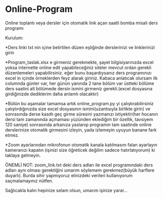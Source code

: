 # Online-Program
Online toplantı veya dersler için otomatik link açan saatli bomba misali ders programı

Kurulum:

*Ders linki txt nin içine belirtilen düzen eşliğinde derslerinizi ve linklerinizi girin

*Program_taslak.xlsx e girmeniz gerekmekte, şayet bilgisiyarınızda excel yoksa internette online edit yapabileceğiniz siteler mevcut ordan gerekli düzenlemeleri yapabilirsiniz. eğer bunu başardıysanız ders programınızı excel in içinde örneklerden feyz alarak giriniz. Kabaca anlatıcak olursam ilk columnda günler var, her günün yanında 2 tane bölüm var üstteki bölüme ders saatini alt bölümede dersin ismini girmeniz gerekli.(excel dosyasına girdiğinizde dediklerim daha anlamlı olacaktır)

*Bütün bu aşamalar tamamsa artık online_program.py yi çalıştırabilirsiniz çalıştırdığınızda size excel dosyasının ismini(uzantısıyla birlikte girin) ve sonrasında derse kasıtlı geç girme süresini yazmanızı istiyektir(her hocanın dersi tam zamanında açmaması yüzünden eklediğim bir özellik, tavsiyem 120 saniye) sonrasında arkanıza yaslanıp programın tam saatinde online derslerinize otomatik girmesini izleyin, yada izlemeyin uyuyun banane fark etmez.

*Zoom ayarlarından mikrofonun otomatik kanala katılmasını falan ayarlayın kameranızı kapatın (işinizi size öğreticek değilim sadece hatırlatıyorum) ki taklaya gelmeyin.

ÖNEMLİ NOT:
zoom_link.txt deki ders adları ile excel programındaki ders adları aynı olması gerektiğini umarım söylemem gerekmez(büyük harflere duyarlı). Burda sihir yapmıyoruz elinizdeki verileri kullanıyorum saçmalamayınız nütfen.

Sağlıcakla kalın hepinize selam olsun, umarım işinize yarar...
